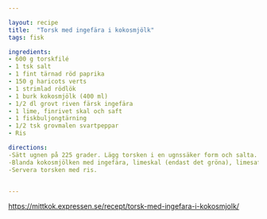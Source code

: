 ```yaml
---

layout: recipe
title:  "Torsk med ingefära i kokosmjölk"
tags: fisk

ingredients:
- 600 g torskfilé
- 1 tsk salt
- 1 fint tärnad röd paprika
- 150 g haricots verts
- 1 strimlad rödlök
- 1 burk kokosmjölk (400 ml)
- 1/2 dl grovt riven färsk ingefära
- 1 lime, finrivet skal och saft
- 1 fiskbuljongtärning
- 1/2 tsk grovmalen svartpeppar
- Ris

directions:
-Sätt ugnen på 225 grader. Lägg torsken i en ugnssäker form och salta. Strö över grönsaker och lök.
-Blanda kokosmjölken med ingefära, limeskal (endast det gröna), limesaft och riv ner buljongtärningen. Häll såsen över fisken. Peppra och tillaga mitt i ugnen i cirka 20 minuter.
-Servera torsken med ris.


---
```


https://mittkok.expressen.se/recept/torsk-med-ingefara-i-kokosmjolk/

